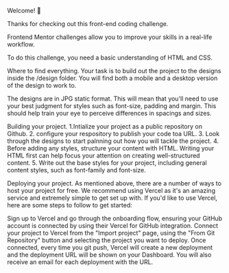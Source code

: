 Welcome! 👋

Thanks for checking out this front-end coding challenge.

Frontend Mentor challenges allow you to improve your skills in a real-life workflow.

To do this challenge, you need a basic understanding of HTML and CSS.

Where to find everything.
Your task is to build out the project to the designs inside the /design folder. You will find both a mobile and a desktop version of the design to work to.

The designs are in JPG static format. This will mean that you'll need to use your best judgment for styles such as font-size, padding and margin. This should help train your eye to perceive differences in spacings and sizes.

Building your project.
1.Intialize your project as a public repository on Github.
2. configure your respository to publish your code toa URL.
3. Look through the designs to start palnning out how you will tackle the project.
4. Before adding any styles, structure your content with HTML. Writing your HTML first can help focus your attention on creating well-structured content.
5. Write out the base styles for your project, including general content styles, such as font-family and font-size.

Deploying your project.
As mentioned above, there are a number of ways to host your project for free. We recommend using Vercel as it's an amazing service and extremely simple to get set up with. If you'd like to use Vercel, here are some steps to follow to get started:

Sign up to Vercel and go through the onboarding flow, ensuring your GitHub account is connected by using their Vercel for GitHub integration.
Connect your project to Vercel from the "Import project" page, using the "From Git Repository" button and selecting the project you want to deploy.
Once connected, every time you git push, Vercel will create a new deployment and the deployment URL will be shown on your Dashboard. You will also receive an email for each deployment with the URL.